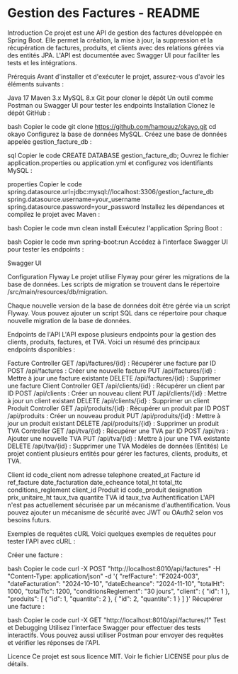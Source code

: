 # Gestion des Factures - README

Introduction
Ce projet est une API de gestion des factures développée en Spring Boot. Elle permet la création, la mise à jour, la suppression et la récupération de factures, produits, et clients avec des relations gérées via des entités JPA. L'API est documentée avec Swagger UI pour faciliter les tests et les intégrations.

Prérequis
Avant d'installer et d'exécuter le projet, assurez-vous d'avoir les éléments suivants :

Java 17
Maven 3.x
MySQL 8.x
Git pour cloner le dépôt
Un outil comme Postman ou Swagger UI pour tester les endpoints
Installation
Clonez le dépôt GitHub :

bash
Copier le code
git clone https://github.com/hamouuz/okayo.git
cd okayo
Configurez la base de données MySQL. Créez une base de données appelée gestion_facture_db :

sql
Copier le code
CREATE DATABASE gestion_facture_db;
Ouvrez le fichier application.properties ou application.yml et configurez vos identifiants MySQL :

properties
Copier le code
spring.datasource.url=jdbc:mysql://localhost:3306/gestion_facture_db
spring.datasource.username=your_username
spring.datasource.password=your_password
Installez les dépendances et compilez le projet avec Maven :

bash
Copier le code
mvn clean install
Exécutez l'application Spring Boot :

bash
Copier le code
mvn spring-boot:run
Accédez à l'interface Swagger UI pour tester les endpoints :

Swagger UI

Configuration Flyway
Le projet utilise Flyway pour gérer les migrations de la base de données. Les scripts de migration se trouvent dans le répertoire /src/main/resources/db/migration.

Chaque nouvelle version de la base de données doit être gérée via un script Flyway. Vous pouvez ajouter un script SQL dans ce répertoire pour chaque nouvelle migration de la base de données.

Endpoints de l'API
L'API expose plusieurs endpoints pour la gestion des clients, produits, factures, et TVA. Voici un résumé des principaux endpoints disponibles :

Facture Controller
GET /api/factures/{id} : Récupérer une facture par ID
POST /api/factures : Créer une nouvelle facture
PUT /api/factures/{id} : Mettre à jour une facture existante
DELETE /api/factures/{id} : Supprimer une facture
Client Controller
GET /api/clients/{id} : Récupérer un client par ID
POST /api/clients : Créer un nouveau client
PUT /api/clients/{id} : Mettre à jour un client existant
DELETE /api/clients/{id} : Supprimer un client
Produit Controller
GET /api/produits/{id} : Récupérer un produit par ID
POST /api/produits : Créer un nouveau produit
PUT /api/produits/{id} : Mettre à jour un produit existant
DELETE /api/produits/{id} : Supprimer un produit
TVA Controller
GET /api/tva/{id} : Récupérer une TVA par ID
POST /api/tva : Ajouter une nouvelle TVA
PUT /api/tva/{id} : Mettre à jour une TVA existante
DELETE /api/tva/{id} : Supprimer une TVA
Modèles de données (Entités)
Le projet contient plusieurs entités pour gérer les factures, clients, produits, et TVA.

Client
id
code_client
nom
adresse
telephone
created_at
Facture
id
ref_facture
date_facturation
date_echeance
total_ht
total_ttc
conditions_reglement
client_id
Produit
id
code_produit
designation
prix_unitaire_ht
taux_tva
quantite
TVA
id
taux_tva
Authentification
L'API n'est pas actuellement sécurisée par un mécanisme d'authentification. Vous pouvez ajouter un mécanisme de sécurité avec JWT ou OAuth2 selon vos besoins futurs.

Exemples de requêtes cURL
Voici quelques exemples de requêtes pour tester l'API avec cURL :

Créer une facture :

bash
Copier le code
curl -X POST "http://localhost:8010/api/factures" -H "Content-Type: application/json" -d '{
    "refFacture": "F2024-003",
    "dateFacturation": "2024-10-10",
    "dateEcheance": "2024-11-10",
    "totalHt": 1000,
    "totalTtc": 1200,
    "conditionsReglement": "30 jours",
    "client": {
        "id": 1
    },
    "produits": [
        {
            "id": 1,
            "quantite": 2
        },
        {
            "id": 2,
            "quantite": 1
        }
    ]
}'
Récupérer une facture :

bash
Copier le code
curl -X GET "http://localhost:8010/api/factures/1"
Test et Debugging
Utilisez l'interface Swagger pour effectuer des tests interactifs. Vous pouvez aussi utiliser Postman pour envoyer des requêtes et vérifier les réponses de l'API.

Licence
Ce projet est sous licence MIT. Voir le fichier LICENSE pour plus de détails.

